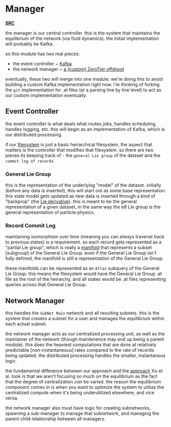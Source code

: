 # Manager

**[SRC](https://github.com/tugwitt/manager)**

the manager is our central controller. this is the system that maintains the equilibrium of the network (via fluid dynamics).
the initial implementation will probably be Kafka.

so this module has two real pieces: 
- the event controller ~ [Kafka](http://www.vldb.org/pvldb/vol8/p1654-wang.pdf)
- the network manager ~ [a (custom) ZeroTier offshoot](https://arxiv.org/pdf/1203.5026.pdf)

eventually, these two *will* merge into one module; we're doing this to avoid building a custom Kafka implementation right now.
i'm thinking of forking the `git` implementation for .at files (at a parsing line by line level) to act as our custom implementation eventually. 

## Event Controller

the event controller is what deals what routes jobs, handles scheduling, handles logging, etc. this will begin as
an implementation of Kafka, which is our distributed processing. 

if our [filesystem](../data/filesystem/) is just a basic heirarchical filesystem, the aspect that matters is the controller
that modifies that filesystem. so there are two pieces its keeping track of - the `general Lie group` of the dataset and 
the `commit log of records`. 

### General Lie Group

this is the representation of the underlying "model" of the dataset. initially (before any data is inserted), this will start out as some base representation.
this state model gets updated as new data is inserted through a kind of "backprop" (the [Lie derivative](https://en.wikipedia.org/wiki/Lie_derivative)). this is meant to be the general representation of a given dataset, in the same way the e8 Lie group is the general representation of particle physics. 


### Record Commit Log

maintaining isomorphism over time (meaning you can always traverse back to previous states) is a requirement. so each record
gets represented as a "partial Lie group", which is really a [manifold](https://en.wikipedia.org/wiki/Manifold) that represents a subset [subgroup] of the General Lie Group. even if the General Lie Group isn't fully defined, the manifold is *still* a 
representation of *the* General Lie Group. 

these manifolds can be represented as an `Atlas` subquery of the General Lie Group. this means the filesystem would have the 
General Lie Group .at file as the root of the heirarchy, and all states would be .at files representing queries across that
General Lie Group.


## Network Manager

this handles the `SubNet Main` network and all resulting subnets. this is the system that *creates* a subnet for a user
and manages the equilibrium within each actual subnet. 

the network manager acts as our centralized processing unit, as well as the maintainer of the network (though maintenence may end up being a parent module). this does the heaviest computations that are done at relatively predictable [non-instantaneous]
rates compared to the rate of records being updated. the distributed processing handles the smaller, instantanous logic.

the fundamental difference between our approach and the [approach](https://arxiv.org/pdf/1203.5026.pdf) Xu et al. took is that
we aren't focusing so much on the equilibrium as the fact that the degree of centralization *can* be varied. the reason the 
equilibrium component comes in is when you want to optimize the system to utilize the centralized compute when it's
being underutilized elsewhere, and vice versa. 

the network manager also must have logic for creating subnetworks, spawning a sub-manager to manage that subnetwork, 
and managing the parent child relationship between all managers. 


